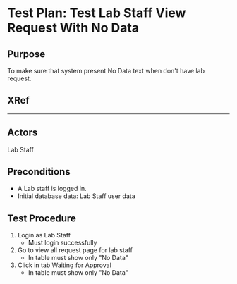 Test Plan: Test Lab Staff View Request With No Data
===========================================

## Purpose

To make sure that system present No Data text when don't have lab request.


## XRef

-----


## Actors

Lab Staff


## Preconditions

* A Lab staff is logged in.
* Initial database data: Lab Staff user data


## Test Procedure

1. Login as Lab Staff
    * Must login successfully
2. Go to view all request page for lab staff
	* In table must show only "No Data"
3. Click in tab Waiting for Approval
	* In table must show only "No Data"


